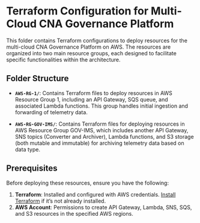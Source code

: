 # Terraform Configuration for Multi-Cloud CNA Governance Platform

This folder contains Terraform configurations to deploy resources for the multi-cloud CNA Governance Platform on AWS. The resources are organized into two main resource groups, each designed to facilitate specific functionalities within the architecture.

## Folder Structure

- **`AWS-RG-1/`**: Contains Terraform files to deploy resources in AWS Resource Group 1, including an API Gateway, SQS queue, and associated Lambda functions. This group handles initial ingestion and forwarding of telemetry data.

- **`AWS-RG-GOV-IMS/`**: Contains Terraform files for deploying resources in AWS Resource Group GOV-IMS, which includes another API Gateway, SNS topics (Converter and Archiver), Lambda functions, and S3 storage (both mutable and immutable) for archiving telemetry data based on data type.

## Prerequisites

Before deploying these resources, ensure you have the following:

1. **Terraform**: Installed and configured with AWS credentials. [Install Terraform](https://learn.hashicorp.com/tutorials/terraform/install-cli) if it’s not already installed.
2. **AWS Account**: Permissions to create API Gateway, Lambda, SNS, SQS, and S3 resources in the specified AWS regions.

